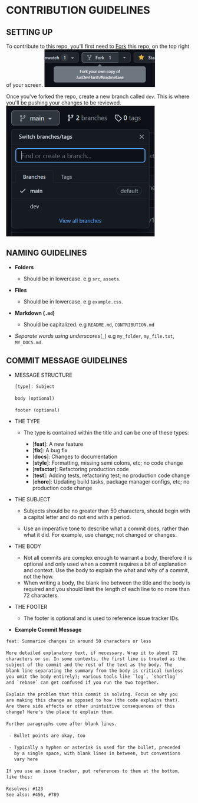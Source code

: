 # **CONTRIBUTION GUIDELINES**

## SETTING UP
To contribute to this repo, you'll first need to [Fork](https://github.com/JunDevHarsh/ReadmeEase/fork) this repo, on the top right of your screen.
![Fork Demo](./public/images/fork.png)

Once you've forked the repo, create a new branch called `dev`.
This is where you'll be pushing your changes to be reviewed.
![Dev Branch](./public/images/dev.png)


## **NAMING GUIDELINES**
- **Folders**
    - Should be in lowercase. e.g `src`, `assets`.

- **Files**
    - Should be in lowercase. e.g `example.css`.

- **Markdown (`.md`)**
    - Should be capitalized. e.g `README.md`, `CONTRIBUTION.md`
- *Separate words using underscores*(`_`) e.g `my_folder`, `my_file.txt`, `MY_DOCS.md`.

## **COMMIT MESSAGE GUIDELINES**
- MESSAGE STRUCTURE
    ```
    [type]: Subject

    body (optional)

    footer (optional)
    ```
- THE TYPE

    - The type is contained within the title and can be one of these types:

        - [**feat**]: A new feature
        - [**fix**]: A bug fix
        - [**docs**]: Changes to documentation
        - [**style**]: Formatting, missing semi colons, etc; no code change
        - [**refactor**]: Refactoring production code
        - [**test**]: Adding tests, refactoring test; no production code change
        - [**chore**]: Updating build tasks, package manager configs, etc; no production code change

- THE SUBJECT

    - Subjects should be no greater than 50 characters, should begin with a capital letter and do not end with a period.

    - Use an imperative tone to describe what a commit does, rather than what it did. For example, use change; not changed or changes.

- THE BODY

    - Not all commits are complex enough to warrant a body, therefore it is optional and only used when a commit requires a bit of explanation and context. Use the body to explain the what and why of a commit, not the how.
    - When writing a body, the blank line between the title and the body is required and you should limit the length of each line to no more than 72 characters.

- THE FOOTER
    - The footer is optional and is used to reference issue tracker IDs.

- **Example Commit Message**
```
feat: Summarize changes in around 50 characters or less

More detailed explanatory text, if necessary. Wrap it to about 72
characters or so. In some contexts, the first line is treated as the
subject of the commit and the rest of the text as the body. The
blank line separating the summary from the body is critical (unless
you omit the body entirely); various tools like `log`, `shortlog`
and `rebase` can get confused if you run the two together.

Explain the problem that this commit is solving. Focus on why you
are making this change as opposed to how (the code explains that).
Are there side effects or other unintuitive consequences of this
change? Here's the place to explain them.

Further paragraphs come after blank lines.

 - Bullet points are okay, too

 - Typically a hyphen or asterisk is used for the bullet, preceded
   by a single space, with blank lines in between, but conventions
   vary here

If you use an issue tracker, put references to them at the bottom,
like this:

Resolves: #123
See also: #456, #789
```
